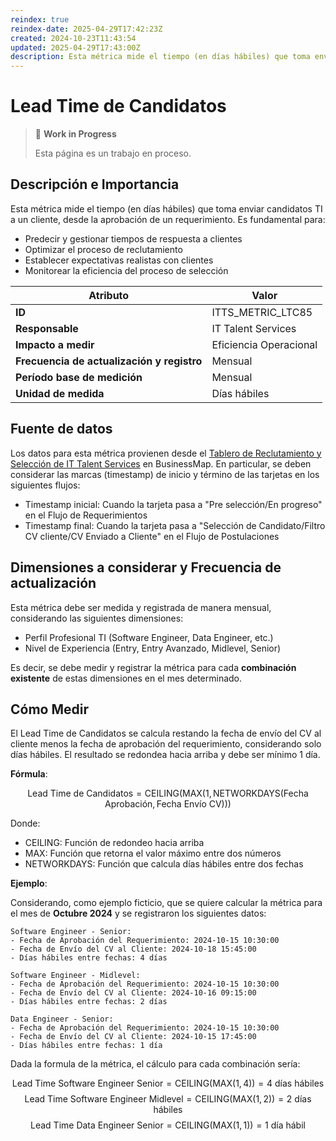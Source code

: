```yaml
---
reindex: true
reindex-date: 2025-04-29T17:42:23Z
created: 2024-10-23T11:43:54
updated: 2025-04-29T17:43:00Z
description: Esta métrica mide el tiempo (en días hábiles) que toma enviar candidatos TI a un cliente, desde la aprobación de un requerimiento.
---
```


# Lead Time de Candidatos

> 🚧 **Work in Progress**
>
> Esta página es un trabajo en proceso.

## Descripción e Importancia

Esta métrica mide el tiempo (en días hábiles) que toma enviar candidatos TI a un cliente, desde la aprobación de un requerimiento. Es fundamental para:

- Predecir y gestionar tiempos de respuesta a clientes
- Optimizar el proceso de reclutamiento
- Establecer expectativas realistas con clientes
- Monitorear la eficiencia del proceso de selección

| **Atributo**                               | **Valor**              |
|--------------------------------------------|------------------------|
| **ID**                                     | ITTS_METRIC_LTC85      |
| **Responsable**                            | IT Talent Services     |
| **Impacto a medir**                        | Eficiencia Operacional |
| **Frecuencia de actualización y registro** | Mensual                |
| **Período base de medición**               | Mensual                |
| **Unidad de medida**                       | Días hábiles           |

## Fuente de datos

Los datos para esta métrica provienen desde el [Tablero de Reclutamiento y Selección de IT Talent Services](https://23peoplespa.kanbanize.com/ctrl_board/23) en BusinessMap. En particular, se deben considerar las marcas (timestamp) de inicio y término de las tarjetas en los siguientes flujos:

- Timestamp inicial: Cuando la tarjeta pasa a "Pre selección/En progreso" en el Flujo de Requerimientos
- Timestamp final: Cuando la tarjeta pasa a "Selección de Candidato/Filtro CV cliente/CV Enviado a Cliente" en el Flujo de Postulaciones

## Dimensiones a considerar y Frecuencia de actualización

Esta métrica debe ser medida y registrada de manera mensual, considerando las siguientes dimensiones:

- Perfil Profesional TI (Software Engineer, Data Engineer, etc.)
- Nivel de Experiencia (Entry, Entry Avanzado, Midlevel, Senior)

Es decir, se debe medir y registrar la métrica para cada **combinación existente** de estas dimensiones en el mes determinado.

## Cómo Medir

El Lead Time de Candidatos se calcula restando la fecha de envío del CV al cliente menos la fecha de aprobación del requerimiento, considerando solo días hábiles. El resultado se redondea hacia arriba y debe ser mínimo 1 día.

**Fórmula**:

$$\text{Lead Time de Candidatos} = \text{CEILING}(\text{MAX}(1, \text{NETWORKDAYS}(\text{Fecha Aprobación}, \text{Fecha Envío CV})))$$

Donde:

- CEILING: Función de redondeo hacia arriba
- MAX: Función que retorna el valor máximo entre dos números
- NETWORKDAYS: Función que calcula días hábiles entre dos fechas

**Ejemplo**:

Considerando, como ejemplo ficticio, que se quiere calcular la métrica para el mes de **Octubre 2024** y se registraron los siguientes datos:

```plaintext
Software Engineer - Senior:
- Fecha de Aprobación del Requerimiento: 2024-10-15 10:30:00
- Fecha de Envío del CV al Cliente: 2024-10-18 15:45:00
- Días hábiles entre fechas: 4 días

Software Engineer - Midlevel:
- Fecha de Aprobación del Requerimiento: 2024-10-15 10:30:00
- Fecha de Envío del CV al Cliente: 2024-10-16 09:15:00
- Días hábiles entre fechas: 2 días

Data Engineer - Senior:
- Fecha de Aprobación del Requerimiento: 2024-10-15 10:30:00
- Fecha de Envío del CV al Cliente: 2024-10-15 17:45:00
- Días hábiles entre fechas: 1 día
```

Dada la formula de la métrica, el cálculo para cada combinación sería:

$$\text{Lead Time Software Engineer Senior} = \text{CEILING}(\text{MAX}(1, 4)) = 4 \text{ días hábiles}$$
$$\text{Lead Time Software Engineer Midlevel} = \text{CEILING}(\text{MAX}(1, 2)) = 2 \text{ días hábiles}$$
$$\text{Lead Time Data Engineer Senior} = \text{CEILING}(\text{MAX}(1, 1)) = 1 \text{ día hábil}$$
